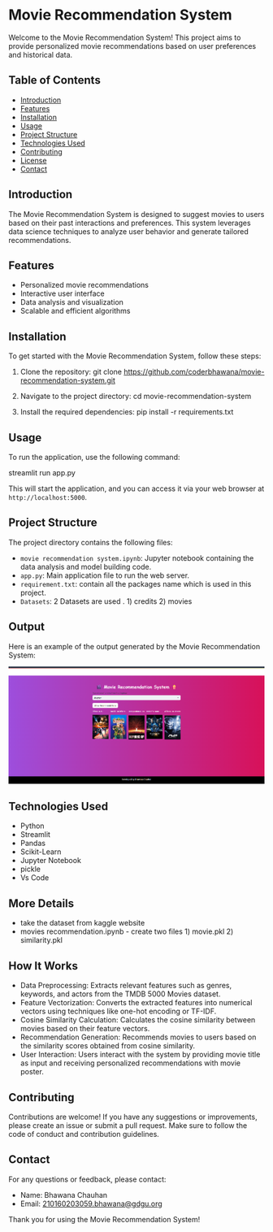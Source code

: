 
# Movie Recommendation System

Welcome to the Movie Recommendation System! This project aims to provide personalized movie recommendations based on user preferences and historical data.

## Table of Contents

- [Introduction](#introduction)
- [Features](#features)
- [Installation](#installation)
- [Usage](#usage)
- [Project Structure](#project-structure)
- [Technologies Used](#technologies-used)
- [Contributing](#contributing)
- [License](#license)
- [Contact](#contact)

## Introduction

The Movie Recommendation System is designed to suggest movies to users based on their past interactions and preferences. This system leverages data science techniques to analyze user behavior and generate tailored recommendations.

## Features

- Personalized movie recommendations
- Interactive user interface
- Data analysis and visualization
- Scalable and efficient algorithms

## Installation

To get started with the Movie Recommendation System, follow these steps:

1. Clone the repository:
   git clone https://github.com/coderbhawana/movie-recommendation-system.git


2. Navigate to the project directory:
   cd movie-recommendation-system
  

3. Install the required dependencies:
   pip install -r requirements.txt


## Usage

To run the application, use the following command:

streamlit run app.py

This will start the application, and you can access it via your web browser at `http://localhost:5000`.



## Project Structure

The project directory contains the following files:

- `movie recommendation system.ipynb`: Jupyter notebook containing the data analysis and model building code.
- `app.py`: Main application file to run the web server.
- `requirement.txt`: contain all the packages name which is used in this project.
- `Datasets`: 2 Datasets are used . 1) credits 2) movies 

## Output

Here is an example of the output generated by the Movie Recommendation System:

![Output Image](output.png)


## Technologies Used

- Python
- Streamlit
- Pandas
- Scikit-Learn
- Jupyter Notebook
- pickle
- Vs Code

## More Details
- take the dataset from kaggle website
- movies recommendation.ipynb - create two files 1) movie.pkl 2) similarity.pkl

## How It Works

- Data Preprocessing: Extracts relevant features such as genres, keywords, and actors from the TMDB 5000 Movies dataset.
- Feature Vectorization: Converts the extracted features into numerical vectors using techniques like one-hot encoding or TF-IDF.
- Cosine Similarity Calculation: Calculates the cosine similarity between movies based on their feature vectors.
- Recommendation Generation: Recommends movies to users based on the similarity scores obtained from cosine similarity.
- User Interaction: Users interact with the system by providing movie title as input and receiving personalized recommendations with movie poster.


## Contributing

Contributions are welcome! If you have any suggestions or improvements, please create an issue or submit a pull request. Make sure to follow the code of conduct and contribution guidelines.


## Contact

For any questions or feedback, please contact:

- Name: Bhawana Chauhan
- Email: 210160203059.bhawana@gdgu.org

Thank you for using the Movie Recommendation System!
